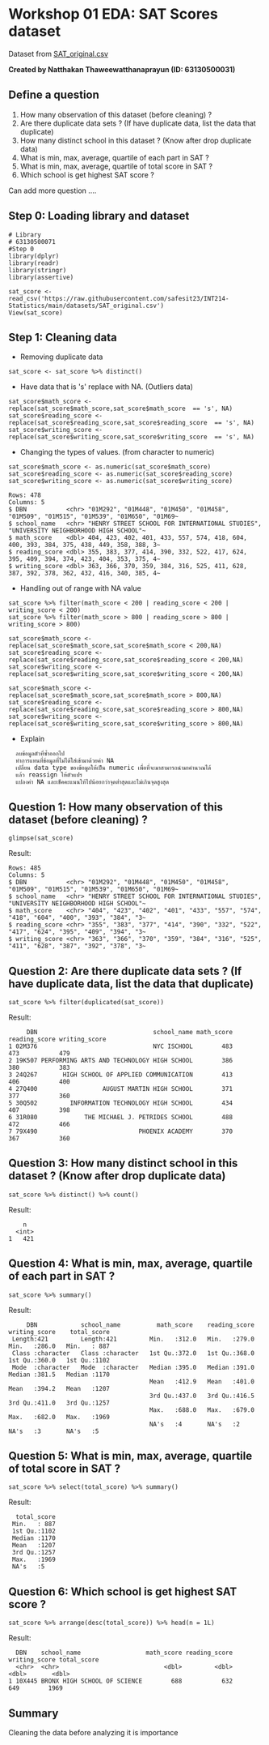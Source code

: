 # Workshop 01 EDA: SAT Scores dataset

Dataset from [SAT_original.csv](https://raw.githubusercontent.com/safesit23/INT214-Statistics/main/datasets/SAT_original.csv)

**Created by Natthakan Thaweewatthanaprayun (ID: 63130500031)**

## Define a question

1. How many observation of this dataset (before cleaning) ?
2. Are there duplicate data sets ? (If have duplicate data, list the data that duplicate)
3. How many distinct school in this dataset ? (Know after drop duplicate data)
4. What is min, max, average, quartile of each part in SAT ?
5. What is min, max, average, quartile of total score in SAT ?
6. Which school is get highest SAT score ?

Can add more question ....

## Step 0: Loading library and dataset

```
# Library
# 63130500071
#Step 0
library(dplyr)
library(readr)
library(stringr)
library(assertive)

sat_score <- read_csv('https://raw.githubusercontent.com/safesit23/INT214-Statistics/main/datasets/SAT_original.csv')
View(sat_score)
```

## Step 1: Cleaning data

- Removing duplicate data

```
sat_score <- sat_score %>% distinct()
```
- Have data that is 's' replace with NA. (Outliers data)
```
sat_score$math_score <- replace(sat_score$math_score,sat_score$math_score  == 's', NA)
sat_score$reading_score <- replace(sat_score$reading_score,sat_score$reading_score  == 's', NA)
sat_score$writing_score <- replace(sat_score$writing_score,sat_score$writing_score  == 's', NA)
```
- Changing the types of values. (from character to numeric)
```
sat_score$math_score <- as.numeric(sat_score$math_score)
sat_score$reading_score <- as.numeric(sat_score$reading_score)
sat_score$writing_score <- as.numeric(sat_score$writing_score)
```
```
Rows: 478
Columns: 5
$ DBN           <chr> "01M292", "01M448", "01M450", "01M458", "01M509", "01M515", "01M539", "01M650", "01M69~
$ school_name   <chr> "HENRY STREET SCHOOL FOR INTERNATIONAL STUDIES", "UNIVERSITY NEIGHBORHOOD HIGH SCHOOL"~
$ math_score    <dbl> 404, 423, 402, 401, 433, 557, 574, 418, 604, 400, 393, 384, 375, 438, 449, 358, 388, 3~
$ reading_score <dbl> 355, 383, 377, 414, 390, 332, 522, 417, 624, 395, 409, 394, 374, 423, 404, 353, 375, 4~
$ writing_score <dbl> 363, 366, 370, 359, 384, 316, 525, 411, 628, 387, 392, 378, 362, 432, 416, 340, 385, 4~
```
- Handling out of range with NA value
```
sat_score %>% filter(math_score < 200 | reading_score < 200 | writing_score < 200)
sat_score %>% filter(math_score > 800 | reading_score > 800 | writing_score > 800)

sat_score$math_score <- replace(sat_score$math_score,sat_score$math_score < 200,NA)
sat_score$reading_score <- replace(sat_score$reading_score,sat_score$reading_score < 200,NA)
sat_score$writing_score <- replace(sat_score$writing_score,sat_score$writing_score < 200,NA)

sat_score$math_score <- replace(sat_score$math_score,sat_score$math_score > 800,NA)
sat_score$reading_score <- replace(sat_score$reading_score,sat_score$reading_score > 800,NA)
sat_score$writing_score <- replace(sat_score$writing_score,sat_score$writing_score > 800,NA)
```
- Explain
```
  ลบข้อมูลตัวที่ซ้ำออกไป
  ทำการแทนที่ข้อมูลที่ไม่ได้ใส่เข้ามาด้วยค่า NA
  เปลี่ยน data type ของข้อมูลให้เป็น numeric เพื่อที่จะมาสามารถนำมาคำนวณได้
  แล้ว reassign ให้ตัวแปร
  แปลงค่า NA และเช็คคะแนนให้ไปน้อยกว่าจุดต่ำสุดและไม่เกินจุดสูงสุด
 ```
## Question 1: How many observation of this dataset (before cleaning) ?
```
glimpse(sat_score)
```
Result:

```
Rows: 485
Columns: 5
$ DBN           <chr> "01M292", "01M448", "01M450", "01M458", "01M509", "01M515", "01M539", "01M650", "01M69~
$ school_name   <chr> "HENRY STREET SCHOOL FOR INTERNATIONAL STUDIES", "UNIVERSITY NEIGHBORHOOD HIGH SCHOOL"~
$ math_score    <chr> "404", "423", "402", "401", "433", "557", "574", "418", "604", "400", "393", "384", "3~
$ reading_score <chr> "355", "383", "377", "414", "390", "332", "522", "417", "624", "395", "409", "394", "3~
$ writing_score <chr> "363", "366", "370", "359", "384", "316", "525", "411", "628", "387", "392", "378", "3~
```
## Question 2: Are there duplicate data sets ? (If have duplicate data, list the data that duplicate)
```
sat_score %>% filter(duplicated(sat_score))
```
Result:
```
     DBN                                school_name math_score reading_score writing_score
1 02M376                                NYC ISCHOOL        483           473           479
2 19K507 PERFORMING ARTS AND TECHNOLOGY HIGH SCHOOL        386           380           383
3 24Q267       HIGH SCHOOL OF APPLIED COMMUNICATION        413           406           400
4 27Q400                  AUGUST MARTIN HIGH SCHOOL        371           377           360
5 30Q502         INFORMATION TECHNOLOGY HIGH SCHOOL        434           407           398
6 31R080             THE MICHAEL J. PETRIDES SCHOOL        488           472           466
7 79X490                            PHOENIX ACADEMY        370           367           360
```
## Question 3: How many distinct school in this dataset ? (Know after drop duplicate data)
```
sat_score %>% distinct() %>% count()
```
Result:
```
    n
  <int>
1   421
```
## Question 4: What is min, max, average, quartile of each part in SAT ?

```
sat_score %>% summary()
```
Result:
```
     DBN            school_name          math_score    reading_score   writing_score    total_score  
 Length:421         Length:421         Min.   :312.0   Min.   :279.0   Min.   :286.0   Min.   : 887  
 Class :character   Class :character   1st Qu.:372.0   1st Qu.:368.0   1st Qu.:360.0   1st Qu.:1102  
 Mode  :character   Mode  :character   Median :395.0   Median :391.0   Median :381.5   Median :1170  
                                       Mean   :412.9   Mean   :401.0   Mean   :394.2   Mean   :1207  
                                       3rd Qu.:437.0   3rd Qu.:416.5   3rd Qu.:411.0   3rd Qu.:1257  
                                       Max.   :688.0   Max.   :679.0   Max.   :682.0   Max.   :1969  
                                       NA's   :4       NA's   :2       NA's   :3       NA's   :5   
```
## Question 5: What is min, max, average, quartile of total score in SAT ?

```
sat_score %>% select(total_score) %>% summary()
```
Result:
```
  total_score  
 Min.   : 887  
 1st Qu.:1102  
 Median :1170  
 Mean   :1207  
 3rd Qu.:1257  
 Max.   :1969  
 NA's   :5 
```
## Question 6: Which school is get highest SAT score ?

```
sat_score %>% arrange(desc(total_score)) %>% head(n = 1L)
```
Result:
```
  DBN    school_name                  math_score reading_score writing_score total_score
  <chr>  <chr>                             <dbl>         <dbl>         <dbl>       <dbl>
1 10X445 BRONX HIGH SCHOOL OF SCIENCE        688           632           649        1969
```
## Summary
Cleaning the data before analyzing it is  importance
